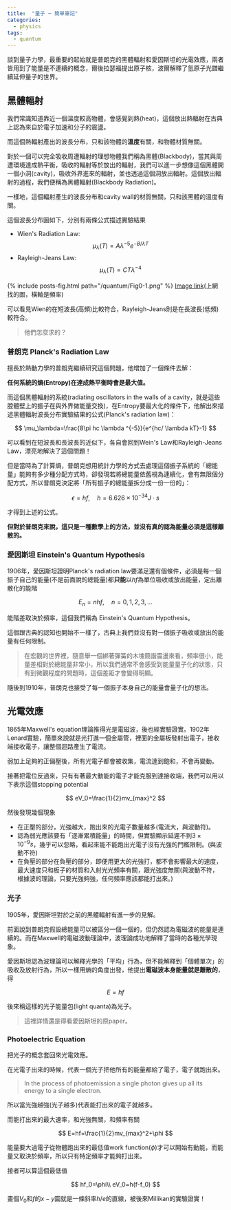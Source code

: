 ```yaml
---
title:  "量子 ─ 簡單筆記"
categories:
  - physics
tags:
  - quantum
---
```


談到量子力學，最重要的起始就是普朗克的黑體輻射和愛因斯坦的光電效應，兩者皆用到了能量是不連續的概念，爾後拉瑟福提出原子核，波爾解釋了氫原子光譜繼續延伸量子的世界。


## 黑體輻射

我們常識知道靠近一個溫度較高物體，會感覺到熱(heat)，這個放出熱輻射在古典上認為來自於電子加速和分子的震盪。

而這個熱輻射產出的波長分布，只和該物體的**溫度**有關，和物體材質無關。


對於一個可以完全吸收周遭輻射的理想物體我們稱為黑體(Blackbody)，當其與周遭環境達成熱平衡，吸收的輻射等於放出的輻射，我們可以進一步想像這個黑體開一個小洞(cavity)，吸收外界進來的輻射，並也透過這個洞放出輻射。這個放出輻射的過程，我們便稱為黑體輻射(Blackbody Radiation)。

一樣地，這個輻射產生的波長分布和cavity wall的材質無關，只和該黑體的溫度有關。


這個波長分布圖如下，分別有兩條公式描述實驗結果
- Wien's Radiation Law: $$\mu_\lambda(T)=A\lambda^{-5}e^{-B/ \lambda T}$$
- Rayleigh-Jeans Law: $$\mu_\lambda(T)=CT\lambda^{-4}$$


{% include posts-fig.html path="/quantum/Fig0-1.png" %}
[Image link](https://phys.libretexts.org/Courses/University_of_California_Davis/UCD%3A_Physics_9HC__Introduction_to_Waves_Physical_Optics_and_Quantum_Theory/3%3A_%22Wait%2C_what%3F%22_Experiments_Reveal_Cracks_in_Our_Understanding/3.1%3A_Blackbody_Radiation#:~:text=Figure%203.1.3%C2%A0%E2%80%93%20Rayleigh%2DJeans%2C%20Wien%2C%20and%20Experimental%20Results)(上網找的圖，橫軸是頻率)

可以看見Wien的在短波長(高頻)比較符合，Rayleigh-Jeans則是在長波長(低頻)較符合。

> 他們怎麼求的？


### 普朗克 Planck's Radiation Law


擅長於熱動力學的普朗克繼續研究這個問題，他增加了一個條件去解：

**任何系統的熵(Entropy)在達成熱平衡時會是最大值。**


而這個黑體輻射的系統(radiating oscillators in the walls of a cavity，就是這些腔體壁上的振子在與外界做能量交換)，在Entropy要最大化的條件下，他解出來描述黑體輻射波長分布實驗結果的公式(Planck's radiation law)：

$$
\mu_\lambda=\frac{8\pi hc \lambda ^{-5}}{e^{hc/ \lambda kT}-1}
$$

可以看到在短波長和長波長的近似下，各自會回到Wein's Law和Rayleigh-Jeans Law，漂亮地解決了這個問題！


但是當時為了計算熵，普朗克想用統計力學的方式去處理這個振子系統的「總能量」能夠有多少種分配方式時，卻發現若將總能量依舊視為連續化，會有無限個分配方式，所以普朗克決定將「所有振子的總能量拆分成一份一份的」：

$$
\epsilon=hf, \quad h=6.626\times 10^{-34} J\cdot s
$$

才得到上述的公式。


**但對於普朗克來說，這只是一種數學上的方法，並沒有真的認為能量必須是這樣離散的。**


### 愛因斯坦 Einstein's Quantum Hypothesis


1906年，愛因斯坦證明Planck's radiation law要滿足還有個條件，必須是每一個振子自己的能量(不是前面說的總能量)都**只能**以$hf$為單位吸收或放出能量，定出離散化的能階

$$
E_n=nhf,\quad n=0,1,2,3,\dots
$$

能階差取決於頻率，這個我們稱為 Einstein's Quantum Hypothesis。


這個跟古典的認知也開始不一樣了，古典上我們並沒有對一個振子吸收或放出的能量有任何限制。


> 在宏觀的世界裡，隨意舉一個綁著彈簧的木塊簡諧震盪來看，頻率很小，能量差相對於總能量非常小，所以我們通常不會感受到能量量子化的狀態，只有到微觀程度的問題時，這個差距才會變得明顯。


隨後到1910年，普朗克也接受了每一個振子本身自己的能量會量子化的想法。


## 光電效應

1865年Maxwell's equation理論推得光是電磁波，後也經實驗證實。1902年Lenard實驗，簡單來說就是光打進一個金屬管，裡面的金屬板發射出電子，接收端接收電子，讓整個迴路產生了電流。


弱加上足夠的正偏壓後，所有光電子都會被收集，電流達到飽和，不會再變動。


接著把電位反過來，只有有著最大動能的電子才能克服到達接收端，我們可以用以下表示這個stopping potential


$$
eV_0=\frac{1}{2}mv_{max}^2
$$


然後發現幾個現象


- 在正壓的部分，光強越大，跑出來的光電子數量越多(電流大，與波動符)。
- 認為弱光應該要有「逐漸累積能量」的時間，但實驗顯示延遲不到$3\times 10^{-9}s$，幾乎可以忽略，看起來能不能跑出光電子沒有光強的門檻限制。(與波動不符)
- 在負壓的部分在負壓的部分，即便用更大的光強打，都不會影響最大的速度，最大速度只和板子的材質和入射光光頻率有關，跟光強度無關(與波動不符，根據波的理論，只要光強夠強，任何頻率應該都能打出來。)



### 光子

1905年，愛因斯坦對於之前的黑體輻射有進一步的見解。


前面說到普朗克假設總能量可以被區分一個一個的，但仍然認為電磁波的能量是連續的。而在Maxwell的電磁波動理論中，波理論成功地解釋了當時的各種光學現象。


愛因斯坦認為波理論可以解釋光學的「平均」行為，但不能解釋到「個體單次」的吸收及放射行為，所以一樣用熵的角度出發，他提出**電磁波本身能量就是離散的**，得

$$
E=hf
$$

後來稱這樣的光子能量包(light quanta)為光子。


> 這裡詳情還是得看愛因斯坦的原paper。


### Photoelectric Equation

把光子的概念套回來光電效應。


在光電子出來的時候，代表一個光子把他所有的能量都給了電子，電子就跑出來。

> In the process of photoemission a single photon gives up all its energy to a single electron.


所以當光強越強(光子越多)代表能打出來的電子就越多。



而能打出來的最大速率，和光強無關，和頻率有關


$$
E=hf=\frac{1}{2}mv_{max}^2+\phi
$$


能量要大過電子從物體跑出來的最低值work function$(\phi)$才可以開始有動能，而能量又取決於頻率，所以只有特定頻率才能夠打出來。



接者可以算這個最低值

$$
hf_0=\phi\\
eV_0=h(f-f_0)
$$


畫個$V_0$和$f$的$x-y$圖就是一條斜率$h/e$的直線，被後來Millikan的實驗證實！





